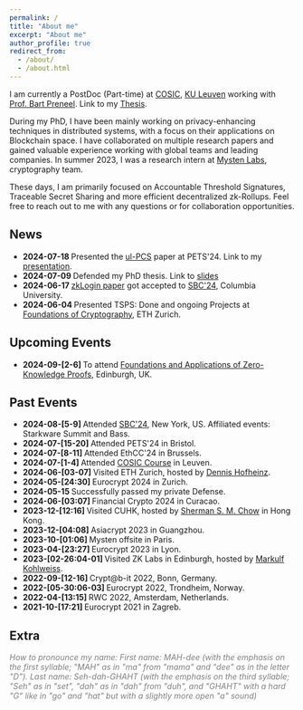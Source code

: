 ```yaml
---
permalink: /
title: "About me"
excerpt: "About me"
author_profile: true
redirect_from: 
  - /about/
  - /about.html
---
```


I am currently a PostDoc (Part-time) at [COSIC](https://www.esat.kuleuven.be/cosic/), [KU Leuven](https://www.kuleuven.be/kuleuven) working with [Prof. Bart Preneel](https://www.esat.kuleuven.be/cosic/people/bart-preneel/). Link to my [Thesis](https://cosicdatabase.esat.kuleuven.be/backend/publications/files/these/514).

During my PhD, I have been mainly working on privacy-enhancing techniques in distributed systems, with a focus on their applications on Blockchain space. I have collaborated on multiple research papers and gained valuable experience working with global teams and leading companies. In summer 2023, I was a research intern at [Mysten Labs](https://mystenlabs.com/), cryptography team.

These days, I am primarily focused on Accountable Threshold Signatures, Traceable Secret Sharing and more efficient decentralized zk-Rollups. Feel free to reach out to me with any questions or for collaboration opportunities.

News
------

- <b> 2024-07-18 </b> Presented the [ul-PCS](https://petsymposium.org/popets/2024/popets-2024-0115.pdf) paper at PETS'24. Link to my [presentation](https://www.youtube.com/live/ZNl_sOXnr7o?si=bnQfd3tEOEic83mu&t=19218).
- <b> 2024-07-09 </b> Defended my PhD thesis. Link to [slides](talks/2024-07-09)
- <b> 2024-06-17 </b> [zkLogin paper](https://arxiv.org/pdf/2401.11735) got accepted to [SBC'24](https://www.sbc-conference.com/), Columbia University.
- <b> 2024-06-04 </b> Presented TSPS: Done and ongoing Projects at [Foundations of Cryptography](https://foc.ethz.ch), ETH Zurich.
 


Upcoming Events
------
- <b> 2024-09-[2-6] </b> To attend [Foundations and Applications of Zero-Knowledge Proofs](https://www.icms.org.uk/ZeroKnowledgeProofs), Edinburgh, UK.

Past Events
------
- <b> 2024-08-[5-9] </b> Attended [SBC'24](https://www.sbc-conference.com/), New York, US. Affiliated events: Starkware Summit and Bass.
- <b> 2024-07-[15-20] </b> Attended PETS'24 in Bristol. 
- <b> 2024-07-[8-11] </b> Attended EthCC'24 in Brussels.
- <b> 2024-07-[1-4] </b> Attended [COSIC Course](https://www.esat.kuleuven.be/cosic/events/cosic-course/) in Leuven.
- <b> 2024-06-[03-07] </b> Visited ETH Zurich, hosted by [Dennis Hofheinz](https://people.inf.ethz.ch/dhofheinz/).
- <b> 2024-05-[24:30] </b> Eurocrypt 2024 in Zurich. 
- <b> 2024-05-15 </b> Successfully passed my private Defense.
- <b> 2024-06-[03:07] </b> Financial Crypto 2024 in Curacao.
- <b> 2023-12-[12:16] </b> Visited CUHK, hosted by [Sherman S. M. Chow](https://staff.ie.cuhk.edu.hk/~smchow/index.htm) in Hong Kong.
- <b> 2023-12-[04:08] </b> Asiacrypt 2023 in Guangzhou.
- <b> 2023-10-[01:06] </b> Mysten offsite in Paris.
- <b> 2023-04-[23:27] </b> Eurocrypt 2023 in Lyon.
- <b> 2023-[02-26:04-01] </b> Visited ZK Labs in Edinburgh, hosted by [Markulf Kohlweiss](https://homepages.inf.ed.ac.uk/mkohlwei/).
- <b> 2022-09-[12-16] </b> Crypt@b-it 2022, Bonn, Germany.
- <b> 2022-[05-30:06-03] </b> Eurocrypt 2022, Trondheim, Norway.
- <b> 2022-04-[13:15] </b> RWC 2022, Amsterdam, Netherlands.
- <b> 2021-10-[17:21] </b> Eurocrypt 2021 in Zagreb.

Extra
------
<span style="color: gray;">*How to pronounce my name: First name: MAH-dee (with the emphasis on the first syllable; "MAH" as in "ma" from "mama" and "dee" as in the letter "D"). Last name: Seh-dah-GHAHT (with the emphasis on the third syllable; "Seh" as in "set", "dah" as in "dah" from "duh", and "GHAHT" with a hard "G" like in "go" and "hat" but with a slightly more open "a" sound)*</span>